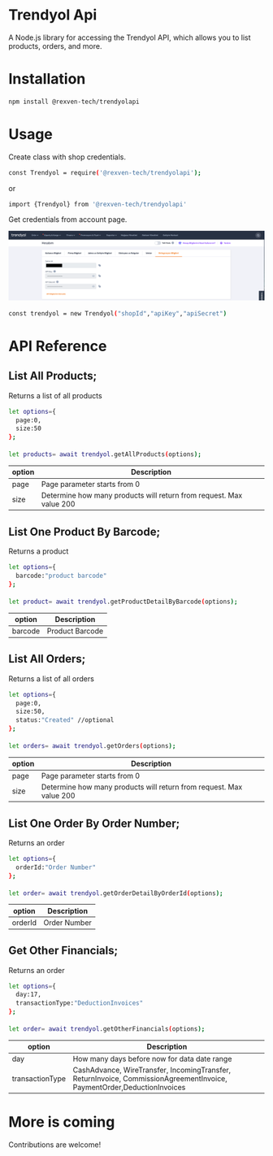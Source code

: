 # Trendyol Api

A Node.js library for accessing the Trendyol API, which allows you to list products, orders, and more.

# Installation
```bash
npm install @rexven-tech/trendyolapi
```

# Usage
Create class with shop credentials.



```bash
const Trendyol = require('@rexven-tech/trendyolapi');
```

or

```bash
import {Trendyol} from '@rexven-tech/trendyolapi'
```

Get credentials from account page.

![alt text](https://github.com/cemre-2187/trendyol-api/blob/main/Ekran%20Resmi%202023-03-06%2009.34.17.png?raw=true)

```bash
const trendyol = new Trendyol("shopId","apiKey","apiSecret")
```


# API Reference

## List All Products;

Returns a list of all products

```bash
let options={
  page:0,
  size:50
};

let products= await trendyol.getAllProducts(options);
```

| option                  | Description                                                                                       |
| ----------------------- | ------------------------------------------------------------------------------------------------- |
| page                    | Page parameter starts from 0                                                                      |
| size                    | Determine how many products will return from request. Max value 200                               |

## List One Product By Barcode;

Returns a product 

```bash
let options={
  barcode:"product barcode"
};

let product= await trendyol.getProductDetailByBarcode(options);
```

| option                  | Description                                                                                       |
| ----------------------- | ------------------------------------------------------------------------------------------------- |
| barcode                 | Product Barcode                                                                                   |



## List All Orders;

Returns a list of all orders

```bash
let options={
  page:0,
  size:50,
  status:"Created" //optional 
};

let orders= await trendyol.getOrders(options);
```

| option                  | Description                                                                                       |
| ----------------------- | ------------------------------------------------------------------------------------------------- |
| page                    | Page parameter starts from 0                                                                      |
| size                    | Determine how many products will return from request. Max value 200                               |



## List One Order By Order Number;

Returns an order 

```bash
let options={
  orderId:"Order Number"
};

let order= await trendyol.getOrderDetailByOrderId(options);
```

| option                  | Description                                                                                       |
| ----------------------- | ------------------------------------------------------------------------------------------------- |
| orderId                 | Order Number    

## Get Other Financials;

Returns an order 

```bash
let options={
  day:17,
  transactionType:"DeductionInvoices"
};

let order= await trendyol.getOtherFinancials(options);
```

| option          | Description                                                                                                            |
| --------------- | ---------------------------------------------------------------------------------------------------------------------- |
| day             | How many days before now for data date range                                                                           |
| transactionType | CashAdvance, WireTransfer, IncomingTransfer, ReturnInvoice, CommissionAgreementInvoice, PaymentOrder,DeductionInvoices |   

# More is coming

Contributions are welcome! 
